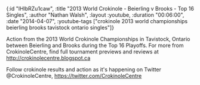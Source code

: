 {:id "IHlbRZu1caw",
 :title "2013 World Crokinole - Beierling v Brooks - Top 16 Singles",
 :author "Nathan Walsh",
 :layout :youtube,
 :duration "00:06:00",
 :date "2014-04-07",
 :youtube-tags
 ["crokinole 2013 world championships beierling brooks tavistock ontario singles"]}


Action from the 2013 World Crokinole Championships in Tavistock, Ontario between Beierling and Brooks during the Top 16 Playoffs. For more from CrokinoleCentre, find full tournament previews and reviews at http://crokinolecentre.blogspot.ca

Follow crokinole results and action as it's happening on Twitter @CrokinoleCentre, https://twitter.com/CrokinoleCentre
